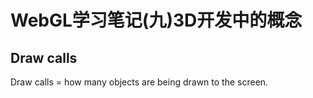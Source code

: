 # WebGL学习笔记\(九\)3D开发中的概念

## Draw calls

Draw calls = how many objects are being drawn to the screen.




